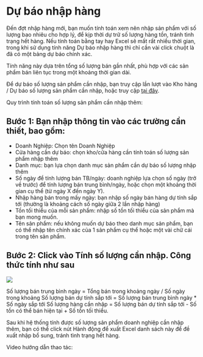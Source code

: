 # Dự báo nhập hàng

Đến đợt nhập hàng mới, bạn muốn tính toán xem nên nhập sản phẩm với số lượng bao nhiêu cho hợp lý, để kịp thời dự trữ số lượng hàng tồn, tránh tình trạng hết hàng.
Nếu tính toán bằng tay hay Excel sẽ mất rất nhiều thời gian, trong khi sử dụng tính năng Dự báo nhập hàng thì chỉ cần vài click chuột là đã có một bảng dự báo chính xác.

Tính năng này dựa trên tổng số lượng bán gần nhất, phù hợp với các sản phẩm bán liên tục trong một khoảng thời gian dài.

Để dự báo số lượng sản phẩm cần nhập, bạn truy cập lần lượt vào Kho hàng / Dự báo số lượng sản phẩm cần nhập, hoặc truy cập [tại đây](https://new.nhanh.vn/inventory/forecasting/movingaverage).

Quy trình tính toán số lượng sản phẩm cần nhập thêm:

## Bước 1: Bạn nhập thông tin vào các trường cần thiết, bao gồm:
- Doanh Nghiệp: Chọn tên Doanh Nghiệp
- Cửa hàng cần dự báo: chọn kho/cửa hàng cần tính toán số lượng sản phẩm nhập thêm
- Danh mục: bạn lựa chọn danh mục sản phẩm cần dự báo số lượng nhập thêm
- Số ngày để tính lượng bán TB/ngày: doanh nghiệp lựa chọn số ngày (trở về trước) để tính lượng bán trung bình/ngày, hoặc chọn một khoảng thời gian cụ thể (từ ngày X đến ngày Y).
- Nhập hàng bán trong mấy ngày: bạn nhập số ngày bán hàng dự tính sắp tới (thường là khoảng cách số ngày giữa 2 lần nhập hàng)
- Tồn tối thiểu của mỗi sản phẩm: nhập số tồn tối thiểu của sản phẩm mà bạn mong muốn.
- Tên sản phẩm: nếu không muốn dự báo theo danh mục sản phẩm, bạn có thể nhập tên chính xác của 1 sản phẩm cụ thể hoặc một vài chữ cái trong tên sản phẩm.
## Bước 2: Click vào Tính số lượng cần nhập. Công thức tính như sau

![](https://raw.githubusercontent.com/nhanhapi/manual/master/docs/kho-hang/img/du-bao-nhap-hang%201.png)

Số lượng bán trung bình ngày = Tổng bán trong khoảng ngày / Số ngày trong khoảng
Số lượng bán dự tính sắp tới = Số lượng bán trung bình ngày * Số ngày sắp tới
Số lượng hàng cần nhập = Số lượng bán dự tính sắp tới - Số tồn có thể bán hiện tại + Số tồn tối thiểu.


Sau khi hệ thống tính được số lượng sản phẩm doanh nghiệp cần nhập thêm, bạn có thể click nút Hành động để xuất Excel danh sách này để đề xuất nhập bổ sung, tránh tình trạng hết hàng.

Video hướng dẫn thao tác:
